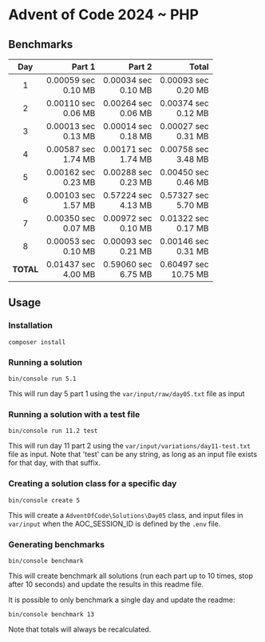 # Advent of Code 2024 ~ PHP

## Benchmarks

| Day       | Part 1                 | Part 2                 | Total                   |
| :-------: | ---------------------: | ---------------------: | ----------------------: |
| 1         | 0.00059 sec<br>0.10 MB | 0.00034 sec<br>0.10 MB | 0.00093 sec<br>0.20 MB  |
| 2         | 0.00110 sec<br>0.06 MB | 0.00264 sec<br>0.06 MB | 0.00374 sec<br>0.12 MB  |
| 3         | 0.00013 sec<br>0.13 MB | 0.00014 sec<br>0.18 MB | 0.00027 sec<br>0.31 MB  |
| 4         | 0.00587 sec<br>1.74 MB | 0.00171 sec<br>1.74 MB | 0.00758 sec<br>3.48 MB  |
| 5         | 0.00162 sec<br>0.23 MB | 0.00288 sec<br>0.23 MB | 0.00450 sec<br>0.46 MB  |
| 6         | 0.00103 sec<br>1.57 MB | 0.57224 sec<br>4.13 MB | 0.57327 sec<br>5.70 MB  |
| 7         | 0.00350 sec<br>0.07 MB | 0.00972 sec<br>0.10 MB | 0.01322 sec<br>0.17 MB  |
| 8         | 0.00053 sec<br>0.10 MB | 0.00093 sec<br>0.21 MB | 0.00146 sec<br>0.31 MB  |
| **TOTAL** | 0.01437 sec<br>4.00 MB | 0.59060 sec<br>6.75 MB | 0.60497 sec<br>10.75 MB |

## Usage

### Installation
```
composer install
```

### Running a solution
```
bin/console run 5.1
```
This will run day 5 part 1 using the `var/input/raw/day05.txt` file as input

### Running a solution with a test file
```
bin/console run 11.2 test
```
This will run day 11 part 2 using the `var/input/variations/day11-test.txt` file as input.
Note that 'test' can be any string, as long as an input file exists for that day, with that suffix.

### Creating a solution class for a specific day
```
bin/console create 5
```
This will create a `AdventOfCode\Solutions\Day05` class, and input files in `var/input` when the AOC_SESSION_ID is 
defined by the `.env` file.

### Generating benchmarks
```
bin/console benchmark
```
This will create benchmark all solutions (run each part up to 10 times, stop after 10 seconds) and update the results in
this readme file.

It is possible to only benchmark a single day and update the readme:
```
bin/console benchmark 13
```
Note that totals will always be recalculated.